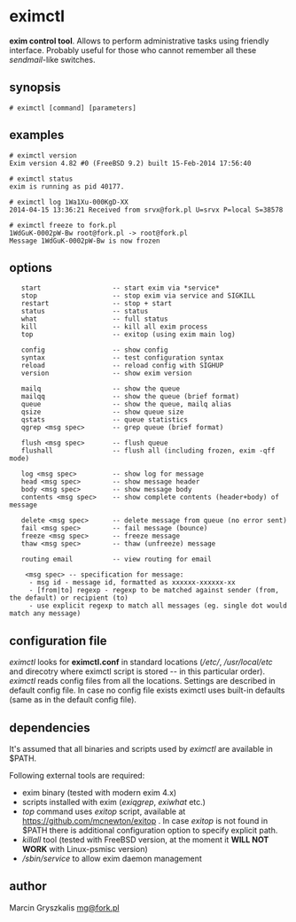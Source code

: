 eximctl
=======

**exim control tool**. Allows to perform administrative tasks using friendly interface. Probably useful for those who cannot remember all these *sendmail*-like switches. 

## synopsis
```
# eximctl [command] [parameters]
```

## examples
```
# eximctl version
Exim version 4.82 #0 (FreeBSD 9.2) built 15-Feb-2014 17:56:40

# eximctl status
exim is running as pid 40177.

# eximctl log 1Wa1Xu-000KgD-XX
2014-04-15 13:36:21 Received from srvx@fork.pl U=srvx P=local S=38578

# eximctl freeze to fork.pl
1WdGuK-0002pW-Bw root@fork.pl -> root@fork.pl
Message 1WdGuK-0002pW-Bw is now frozen
```

## options
```
   start                  -- start exim via *service*
   stop                   -- stop exim via service and SIGKILL
   restart                -- stop + start
   status                 -- status
   what                   -- full status
   kill                   -- kill all exim process
   top                    -- exitop (using exim main log)

   config                 -- show config
   syntax                 -- test configuration syntax
   reload                 -- reload config with SIGHUP
   version                -- show exim version

   mailq                  -- show the queue
   mailqq                 -- show the queue (brief format)
   queue                  -- show the queue, mailq alias
   qsize                  -- show queue size
   qstats                 -- queue statistics
   qgrep <msg spec>       -- grep queue (brief format)

   flush <msg spec>       -- flush queue
   flushall               -- flush all (including frozen, exim -qff mode)

   log <msg spec>         -- show log for message
   head <msg spec>        -- show message header
   body <msg spec>        -- show message body
   contents <msg spec>    -- show complete contents (header+body) of message

   delete <msg spec>      -- delete message from queue (no error sent)
   fail <msg spec>        -- fail message (bounce)
   freeze <msg spec>      -- freeze message
   thaw <msg spec>        -- thaw (unfreeze) message

   routing email          -- view routing for email

    <msg spec> -- specification for message:
     - msg id - message id, formatted as xxxxxx-xxxxxx-xx
     - [from|to] regexp - regexp to be matched against sender (from, the default) or recipient (to)
     - use explicit regexp to match all messages (eg. single dot would match any message)
```
## configuration file
*eximctl* looks for **eximctl.conf** in standard locations (*/etc/*, */usr/local/etc* and direcotry where eximctl script is stored -- in this particular order). *eximctl* reads config files from all the locations. Settings are described in default config file. In case no config file exists eximctl uses built-in defaults (same as in the default config file).

## dependencies

It's assumed that all binaries and scripts used by *eximctl* are available in $PATH.

Following external tools are required:

 * exim binary (tested with modern exim 4.x)
 * scripts installed with exim (*exiqgrep*, *exiwhat* etc.)
 * *top* command uses *exitop* script, available at https://github.com/mcnewton/exitop . In case *exitop* is not found in $PATH there is additional configuration option to specify explicit path.
 * *killall* tool (tested with FreeBSD version, at the moment it **WILL NOT WORK** with Linux-psmisc version)
 * */sbin/service* to allow exim daemon management

## author

Marcin Gryszkalis <mg@fork.pl>



